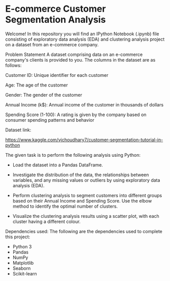 # E-commerce Customer Segmentation Analysis

Welcome! In this repository you will find an IPython Notebook (.ipynb) file consisting of exploratory data analysis (EDA) and clustering analysis project on a dataset from an e-commerce company.  

Problem Statement
A dataset comprising data on an e-commerce company's clients is provided to you. The
columns in the dataset are as follows:

Customer ID: Unique identifier for each customer

Age: The age of the customer

Gender: The gender of the customer

Annual Income (k$): Annual income of the customer in thousands of dollars

Spending Score (1-100): A rating is given by the company based on consumer spending
patterns and behavior

Dataset link:

https://www.kaggle.com/vjchoudhary7/customer-segmentation-tutorial-in-python

The given task is to perform the following analysis using Python:

- Load the dataset into a Pandas DataFrame.

- Investigate the distribution of the data, the relationships between variables, and any
missing values or outliers by using exploratory data analysis (EDA).

- Perform clustering analysis to segment customers into different groups based on their
Annual Income and Spending Score. Use the elbow method to identify the optimal
number of clusters.

- Visualize the clustering analysis results using a scatter plot, with each cluster having a
different colour.


Dependencies used:
The following are the dependencies used to complete this project:
- Python 3
- Pandas
- NumPy
- Matplotlib
- Seaborn
- Scikit-learn
